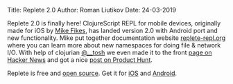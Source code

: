 Title: Replete 2.0
Author: Roman Liutikov
Date: 24-03-2019

Replete 2.0 is finally here! ClojureScript REPL for mobile devices, originally made for iOS by [Mike Fikes](https://mobile.twitter.com/mfikes), has landed version 2.0 with Android port and new functionality. Mike put together documentation website [replete-repl.org](http://replete-repl.org/) where you can learn more about new namespaces for doing file & network I/O. With help of clojurian [@\_\_tosh](https://mobile.twitter.com/__tosh) we even made it to the front [page on Hacker News](https://news.ycombinator.com/item?id=19471879) and got a nice [post on Product Hunt](https://www.producthunt.com/posts/replete-2-0).

Replete is free and [open source](https://github.com/replete-repl). Get it for [iOS](https://itunes.apple.com/us/app/replete/id1013465639?ls=1&mt=8) and [Android](https://play.google.com/store/apps/details?id=com.fikesfarm.Replete).
